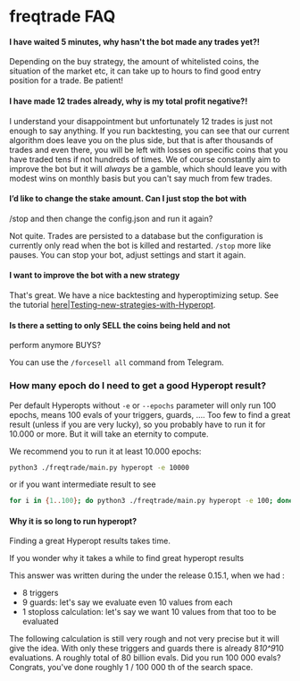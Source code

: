 # freqtrade FAQ

#### I have waited 5 minutes, why hasn't the bot made any trades yet?!

Depending on the buy strategy, the amount of whitelisted coins, the
situation of the market etc, it can take up to hours to find good entry
position for a trade. Be patient!

#### I have made 12 trades already, why is my total profit negative?!

I understand your disappointment but unfortunately 12 trades is just
not enough to say anything. If you run backtesting, you can see that our
current algorithm does leave you on the plus side, but that is after
thousands of trades and even there, you will be left with losses on
specific coins that you have traded tens if not hundreds of times. We
of course constantly aim to improve the bot but it will _always_ be a
gamble, which should leave you with modest wins on monthly basis but
you can't say much from few trades.

#### I’d like to change the stake amount. Can I just stop the bot with
/stop and then change the config.json and run it again?

Not quite. Trades are persisted to a database but the configuration is
currently only read when the bot is killed and restarted. `/stop` more
like pauses. You can stop your bot, adjust settings and start it again.

#### I want to improve the bot with a new strategy

That's great. We have a nice backtesting and hyperoptimizing setup. See
the tutorial [here|Testing-new-strategies-with-Hyperopt](bot-usage.md#hyperopt-commands).

#### Is there a setting to only SELL the coins being held and not
perform anymore BUYS?

You can use the `/forcesell all` command from Telegram.

### How many epoch do I need to get a good Hyperopt result?
Per default Hyperopts without `-e` or `--epochs` parameter will only
run 100 epochs, means 100 evals of your triggers, guards, .... Too few
to find a great result (unless if you are very lucky), so you probably
have to run it for 10.000 or more. But it will take an eternity to
compute.

We recommend you to run it at least 10.000 epochs:
```bash
python3 ./freqtrade/main.py hyperopt -e 10000
```

or if you want intermediate result to see
```bash
for i in {1..100}; do python3 ./freqtrade/main.py hyperopt -e 100; done
```

#### Why it is so long to run hyperopt?
Finding a great Hyperopt results takes time.

If you wonder why it takes a while to find great hyperopt results

This answer was written during the under the release 0.15.1, when we had
:
- 8 triggers
- 9 guards: let's say we evaluate even 10 values from each
- 1 stoploss calculation: let's say we want 10 values from that too to
be evaluated

The following calculation is still very rough and not very precise
but it will give the idea. With only these triggers and guards there is
already 8*10^9*10 evaluations. A roughly total of 80 billion evals.
Did you run 100 000 evals? Congrats, you've done roughly 1 / 100 000 th
of the search space.
